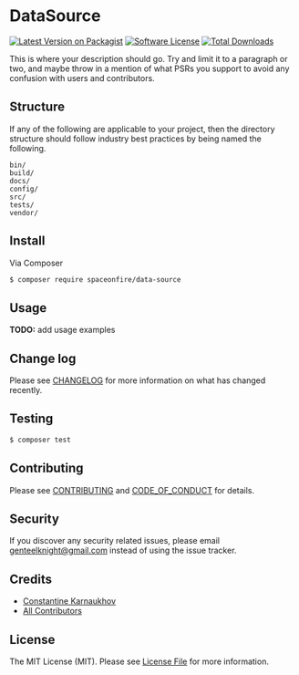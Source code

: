 # DataSource

[![Latest Version on Packagist][ico-version]][link-packagist]
[![Software License][ico-license]](LICENSE.md)
[![Total Downloads][ico-downloads]][link-downloads]

This is where your description should go. Try and limit it to a paragraph or two, and maybe throw in a mention of what
PSRs you support to avoid any confusion with users and contributors.

## Structure

If any of the following are applicable to your project, then the directory structure should follow industry best practices by being named the following.

```
bin/
build/
docs/
config/
src/
tests/
vendor/
```

## Install

Via Composer

```bash
$ composer require spaceonfire/data-source
```

## Usage

**TODO:** add usage examples

## Change log

Please see [CHANGELOG](CHANGELOG.md) for more information on what has changed recently.

## Testing

```bash
$ composer test
```

## Contributing

Please see [CONTRIBUTING](CONTRIBUTING.md) and [CODE_OF_CONDUCT](CODE_OF_CONDUCT.md) for details.

## Security

If you discover any security related issues, please email genteelknight@gmail.com instead of using the issue tracker.

## Credits

- [Constantine Karnaukhov][link-author]
- [All Contributors][link-contributors]

## License

The MIT License (MIT). Please see [License File](LICENSE.md) for more information.

[ico-version]: https://img.shields.io/packagist/v/spaceonfire/DataSource.svg?style=flat-square
[ico-license]: https://img.shields.io/badge/license-MIT-brightgreen.svg?style=flat-square
[ico-downloads]: https://img.shields.io/packagist/dt/spaceonfire/DataSource.svg?style=flat-square

[link-packagist]: https://packagist.org/packages/spaceonfire/DataSource
[link-downloads]: https://packagist.org/packages/spaceonfire/DataSource
[link-author]: https://github.com/hustlahusky
[link-contributors]: ../../contributors

